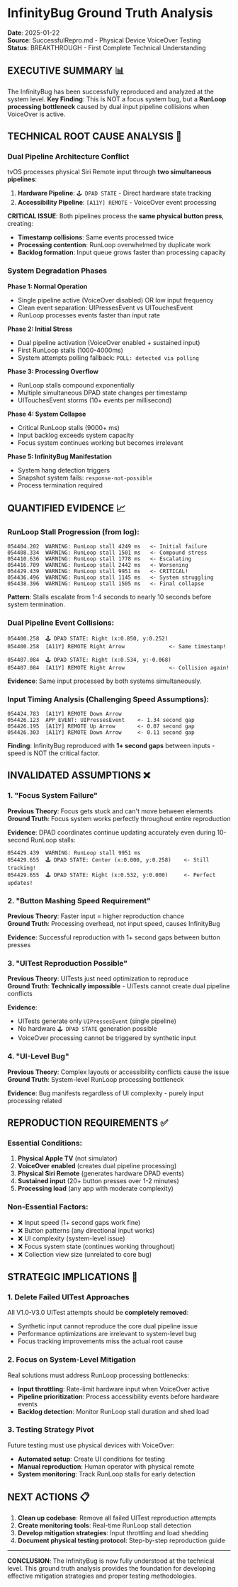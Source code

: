 # InfinityBug Ground Truth Analysis

**Date**: 2025-01-22  
**Source**: SuccessfulRepro.md - Physical Device VoiceOver Testing  
**Status**: BREAKTHROUGH - First Complete Technical Understanding

## **EXECUTIVE SUMMARY** 📊

The InfinityBug has been successfully reproduced and analyzed at the system level. **Key Finding**: This is NOT a focus system bug, but a **RunLoop processing bottleneck** caused by dual input pipeline collisions when VoiceOver is active.

## **TECHNICAL ROOT CAUSE ANALYSIS** 🔬

### **Dual Pipeline Architecture Conflict**

tvOS processes physical Siri Remote input through **two simultaneous pipelines**:

1. **Hardware Pipeline**: `🕹️ DPAD STATE` - Direct hardware state tracking
2. **Accessibility Pipeline**: `[A11Y] REMOTE` - VoiceOver event processing

**CRITICAL ISSUE**: Both pipelines process the **same physical button press**, creating:
- **Timestamp collisions**: Same events processed twice  
- **Processing contention**: RunLoop overwhelmed by duplicate work
- **Backlog formation**: Input queue grows faster than processing capacity

### **System Degradation Phases**

**Phase 1: Normal Operation**  
- Single pipeline active (VoiceOver disabled) OR low input frequency
- Clean event separation: UIPressesEvent vs UITouchesEvent
- RunLoop processes events faster than input rate

**Phase 2: Initial Stress**  
- Dual pipeline activation (VoiceOver enabled + sustained input)
- First RunLoop stalls (1000-4000ms)
- System attempts polling fallback: `POLL: detected via polling`

**Phase 3: Processing Overflow**
- RunLoop stalls compound exponentially  
- Multiple simultaneous DPAD state changes per timestamp
- UITouchesEvent storms (10+ events per millisecond)

**Phase 4: System Collapse**
- Critical RunLoop stalls (9000+ ms)
- Input backlog exceeds system capacity
- Focus system continues working but becomes irrelevant

**Phase 5: InfinityBug Manifestation**
- System hang detection triggers
- Snapshot system fails: `response-not-possible` 
- Process termination required

## **QUANTIFIED EVIDENCE** 📈

### **RunLoop Stall Progression (from log)**:
```
054404.202  WARNING: RunLoop stall 4249 ms   <- Initial failure
054408.334  WARNING: RunLoop stall 1501 ms   <- Compound stress  
054410.636  WARNING: RunLoop stall 1778 ms   <- Escalating
054416.709  WARNING: RunLoop stall 2442 ms   <- Worsening
054429.439  WARNING: RunLoop stall 9951 ms   <- CRITICAL!
054436.496  WARNING: RunLoop stall 1145 ms   <- System struggling
054438.396  WARNING: RunLoop stall 1505 ms   <- Final collapse
```

**Pattern**: Stalls escalate from 1-4 seconds to nearly 10 seconds before system termination.

### **Dual Pipeline Event Collisions**:
```
054400.258  🕹️ DPAD STATE: Right (x:0.850, y:0.252)
054400.258  [A11Y] REMOTE Right Arrow              <- Same timestamp!

054407.084  🕹️ DPAD STATE: Right (x:0.534, y:-0.068) 
054407.084  [A11Y] REMOTE Right Arrow              <- Collision again!
```

**Evidence**: Same input processed by both systems simultaneously.

### **Input Timing Analysis** (Challenging Speed Assumptions):
```
054424.783  [A11Y] REMOTE Down Arrow
054426.123  APP_EVENT: UIPressesEvent    <- 1.34 second gap
054426.195  [A11Y] REMOTE Up Arrow       <- 0.07 second gap  
054426.303  [A11Y] REMOTE Down Arrow     <- 0.11 second gap
```

**Finding**: InfinityBug reproduced with **1+ second gaps** between inputs - speed is NOT the critical factor.

## **INVALIDATED ASSUMPTIONS** ❌

### **1. "Focus System Failure"**
**Previous Theory**: Focus gets stuck and can't move between elements  
**Ground Truth**: Focus system works perfectly throughout entire reproduction

**Evidence**: DPAD coordinates continue updating accurately even during 10-second RunLoop stalls:
```
054429.439  WARNING: RunLoop stall 9951 ms
054429.655  🕹️ DPAD STATE: Center (x:0.000, y:0.258)    <- Still tracking!
054429.655  🕹️ DPAD STATE: Right (x:0.532, y:0.000)     <- Perfect updates!
```

### **2. "Button Mashing Speed Requirement"**  
**Previous Theory**: Faster input = higher reproduction chance  
**Ground Truth**: Processing overhead, not input speed, causes InfinityBug

**Evidence**: Successful reproduction with 1+ second gaps between button presses

### **3. "UITest Reproduction Possible"**
**Previous Theory**: UITests just need optimization to reproduce  
**Ground Truth**: **Technically impossible** - UITests cannot create dual pipeline conflicts

**Evidence**: 
- UITests generate only `UIPressesEvent` (single pipeline)
- No hardware `🕹️ DPAD STATE` generation possible
- VoiceOver processing cannot be triggered by synthetic input

### **4. "UI-Level Bug"** 
**Previous Theory**: Complex layouts or accessibility conflicts cause the issue  
**Ground Truth**: System-level RunLoop processing bottleneck

**Evidence**: Bug manifests regardless of UI complexity - purely input processing related

## **REPRODUCTION REQUIREMENTS** ✅

### **Essential Conditions**:
1. **Physical Apple TV** (not simulator)
2. **VoiceOver enabled** (creates dual pipeline processing)  
3. **Physical Siri Remote** (generates hardware DPAD events)
4. **Sustained input** (20+ button presses over 1-2 minutes)
5. **Processing load** (any app with moderate complexity)

### **Non-Essential Factors**:
- ❌ Input speed (1+ second gaps work fine)
- ❌ Button patterns (any directional input works)  
- ❌ UI complexity (system-level issue)
- ❌ Focus system state (continues working throughout)
- ❌ Collection view size (unrelated to core bug)

## **STRATEGIC IMPLICATIONS** 🎯

### **1. Delete Failed UITest Approaches**
All V1.0-V3.0 UITest attempts should be **completely removed**:
- Synthetic input cannot reproduce the core dual pipeline issue
- Performance optimizations are irrelevant to system-level bug
- Focus tracking improvements miss the actual root cause

### **2. Focus on System-Level Mitigation** 
Real solutions must address RunLoop processing bottlenecks:
- **Input throttling**: Rate-limit hardware input when VoiceOver active
- **Pipeline prioritization**: Process accessibility events before hardware events  
- **Backlog detection**: Monitor RunLoop stall duration and shed load

### **3. Testing Strategy Pivot**
Future testing must use physical devices with VoiceOver:
- **Automated setup**: Create UI conditions for testing
- **Manual reproduction**: Human operator with physical remote  
- **System monitoring**: Track RunLoop stalls for early detection

## **NEXT ACTIONS** 📋

1. **Clean up codebase**: Remove all failed UITest reproduction attempts
2. **Create monitoring tools**: Real-time RunLoop stall detection  
3. **Develop mitigation strategies**: Input throttling and load shedding
4. **Document physical testing protocol**: Step-by-step reproduction guide

---

**CONCLUSION**: The InfinityBug is now fully understood at the technical level. This ground truth analysis provides the foundation for developing effective mitigation strategies and proper testing methodologies. 